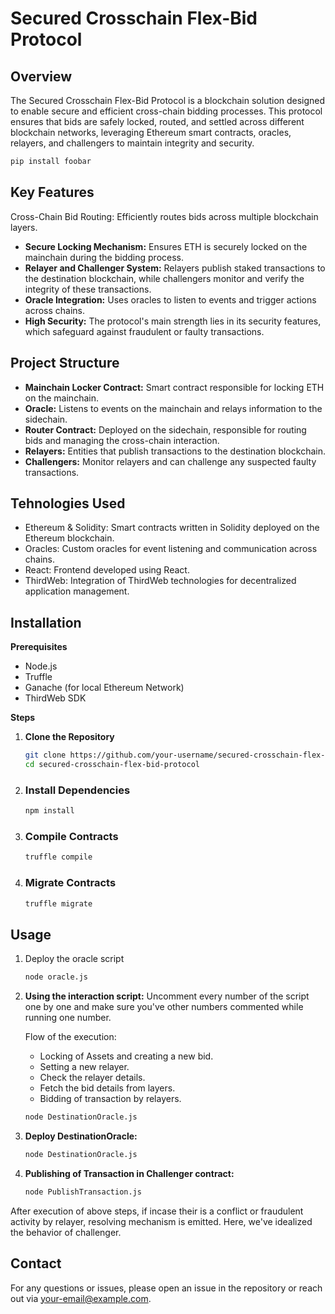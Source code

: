 # Secured Crosschain Flex-Bid Protocol



## Overview
The Secured Crosschain Flex-Bid Protocol is a blockchain solution designed to enable secure and efficient cross-chain bidding processes. This protocol ensures that bids are safely locked, routed, and settled across different blockchain networks, leveraging Ethereum smart contracts, oracles, relayers, and challengers to maintain integrity and security.


```bash
pip install foobar
```

## Key Features

Cross-Chain Bid Routing: Efficiently routes bids across multiple blockchain layers.

+ **Secure Locking Mechanism:** Ensures ETH is securely locked on the mainchain during the bidding process.
+ **Relayer and Challenger System:** Relayers publish staked transactions to the destination blockchain, while challengers monitor and verify the integrity of these transactions.
+ **Oracle Integration:** Uses oracles to listen to events and trigger actions across chains.
+ **High Security:** The protocol's main strength lies in its security features, which safeguard against fraudulent or faulty transactions.

## Project Structure
+ **Mainchain Locker Contract:** Smart contract responsible for locking ETH on the mainchain.
+ **Oracle:** Listens to events on the mainchain and relays information to the sidechain.
+ **Router Contract:** Deployed on the sidechain, responsible for routing bids and managing the cross-chain interaction.
+ **Relayers:** Entities that publish transactions to the destination blockchain.
+ **Challengers:** Monitor relayers and can challenge any suspected faulty transactions.


## Tehnologies Used

+ Ethereum & Solidity: Smart contracts written in Solidity deployed on the Ethereum blockchain.
+ Oracles: Custom oracles for event listening and communication across chains.
+ React: Frontend developed using React.
+ ThirdWeb: Integration of ThirdWeb technologies for decentralized application management.

## Installation
**Prerequisites**
+ Node.js
+ Truffle
+ Ganache (for local Ethereum Network)
+ ThirdWeb SDK

**Steps**
1. **Clone the Repository**
   ```bash
   git clone https://github.com/your-username/secured-crosschain-flex-bid-protocol.git
   cd secured-crosschain-flex-bid-protocol

2. ### Install Dependencies
   ```bash
   npm install
3. ### Compile Contracts
   ```bash
   truffle compile
4. ### Migrate Contracts
   ```bash
   truffle migrate

## Usage
1. Deploy the oracle script

   ```bash
   node oracle.js
2. **Using the interaction script:** Uncomment every number of the script one by one and make sure you've other numbers commented while running one number.
   
   Flow of the execution:
   + Locking of Assets and creating a new bid.
   + Setting a new relayer.
   + Check the relayer details.
   + Fetch the bid details from layers.
   + Bidding of transaction by relayers.

   ```bash
   node DestinationOracle.js

3. **Deploy DestinationOracle:**

   ```bash
   node DestinationOracle.js
4. **Publishing of Transaction in Challenger contract:**
   
   ```bash
   node PublishTransaction.js

After execution of above steps, if incase their is a conflict or fraudulent activity by relayer, resolving mechanism is emitted. Here, we've idealized the behavior of challenger.

## Contact
For any questions or issues, please open an issue in the repository or reach out via your-email@example.com.



